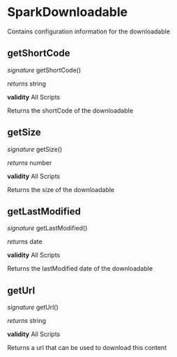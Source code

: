 # SparkDownloadable

Contains configuration information for the downloadable



## getShortCode

_signature_ getShortCode()</p>

_returns_ string</p>

<b>validity</b> All Scripts

Returns the shortCode of the downloadable


## getSize

_signature_ getSize()</p>

_returns_ number</p>

<b>validity</b> All Scripts

Returns the size of the downloadable


## getLastModified

_signature_ getLastModified()</p>

_returns_ date</p>

<b>validity</b> All Scripts

Returns the lastModified date of the downloadable


## getUrl

_signature_ getUrl()</p>

_returns_ string</p>

<b>validity</b> All Scripts

Returns a url that can be used to download this content


